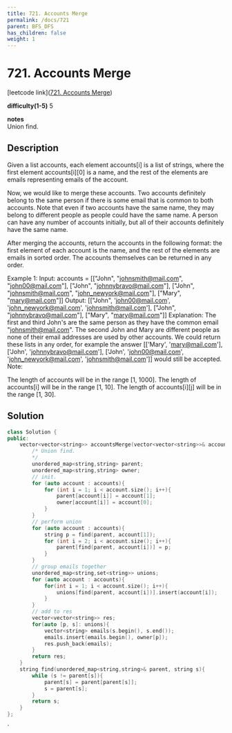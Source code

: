 ```yaml
---
title: 721. Accounts Merge
permalink: /docs/721
parent: BFS_DFS
has_children: false
weight: 1
---
```

# 721. Accounts Merge
[leetcode link]([721. Accounts Merge](https://leetcode.com/problems/accounts-merge/))

**difficulty(1-5)** 
5

**notes**   
Union find.

## Description
Given a list accounts, each element accounts[i] is a list of strings, where the first element accounts[i][0] is a name, and the rest of the elements are emails representing emails of the account.

Now, we would like to merge these accounts. Two accounts definitely belong to the same person if there is some email that is common to both accounts. Note that even if two accounts have the same name, they may belong to different people as people could have the same name. A person can have any number of accounts initially, but all of their accounts definitely have the same name.

After merging the accounts, return the accounts in the following format: the first element of each account is the name, and the rest of the elements are emails in sorted order. The accounts themselves can be returned in any order.

Example 1:
Input: 
accounts = [["John", "johnsmith@mail.com", "john00@mail.com"], ["John", "johnnybravo@mail.com"], ["John", "johnsmith@mail.com", "john_newyork@mail.com"], ["Mary", "mary@mail.com"]]
Output: [["John", 'john00@mail.com', 'john_newyork@mail.com', 'johnsmith@mail.com'],  ["John", "johnnybravo@mail.com"], ["Mary", "mary@mail.com"]]
Explanation: 
The first and third John's are the same person as they have the common email "johnsmith@mail.com".
The second John and Mary are different people as none of their email addresses are used by other accounts.
We could return these lists in any order, for example the answer [['Mary', 'mary@mail.com'], ['John', 'johnnybravo@mail.com'], 
['John', 'john00@mail.com', 'john_newyork@mail.com', 'johnsmith@mail.com']] would still be accepted.
Note:

The length of accounts will be in the range [1, 1000].
The length of accounts[i] will be in the range [1, 10].
The length of accounts[i][j] will be in the range [1, 30].

## Solution

```c++
class Solution {
public:
    vector<vector<string>> accountsMerge(vector<vector<string>>& accounts) {
        /* Union find. 
        */
        unordered_map<string,string> parent; 
        unordered_map<string,string> owner;
        // init.
        for (auto account : accounts){
            for (int i = 1; i < account.size(); i++){
                parent[account[i]] = account[1];
                owner[account[i]] = account[0];
            }            
        }
        // perform union
        for (auto account : accounts){
            string p = find(parent, account[1]);
            for (int i = 2; i < account.size(); i++){
                parent[find(parent, account[i])] = p;
            }
        }
        // group emails together
        unordered_map<string,set<string>> unions;
        for (auto account : accounts){
            for(int i = 1; i < account.size(); i++){
                unions[find(parent, account[i])].insert(account[i]);
            }
        }
        // add to res
        vector<vector<string>> res;
        for(auto [p, s]: unions){
            vector<string> emails(s.begin(), s.end());
            emails.insert(emails.begin(), owner[p]);
            res.push_back(emails);
        }
        return res;
    }
    string find(unordered_map<string,string>& parent, string s){
        while (s != parent[s]){
            parent[s] = parent[parent[s]];
            s = parent[s];
        }
        return s;
    }
};
```

<!-- 
Default label
{: .label }

Blue label
{: .label .label-blue }

Stable
{: .label .label-green }

New release
{: .label .label-purple }

Coming soon
{: .label .label-yellow }

Deprecated
{: .label .label-red } -->
`